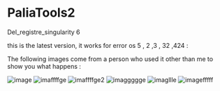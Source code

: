 # PaliaTools2
Del_registre_singularity 6

 this is the latest version, it works for error os 5 , 2 ,3 , 32 ,424 :

 The following images come from a person who used it other than me to show you what happens :

![image](https://github.com/Popolia/PaliaTools2-error-os-5-2-3-32-424-/assets/69745473/d3dbd1fb-0806-43a8-9f94-9908f554264e)
![imaffffge](https://github.com/Popolia/PaliaTools2-error-os-5-2-3-32-424-/assets/69745473/0984521e-852a-46d6-a592-61e91acaa745)
![imaffffge2](https://github.com/Popolia/PaliaTools2-error-os-5-2-3-32-424-/assets/69745473/53918b74-b695-46f9-a746-99bd5d78b2f8)
![imaggggge](https://github.com/Popolia/PaliaTools2-error-os-5-2-3-32-424-/assets/69745473/59e7616b-5cf5-4c90-af36-0e2b1cc9ee96)
![imagllle](https://github.com/Popolia/PaliaTools2-error-os-5-2-3-32-424-/assets/69745473/2eb62f33-18d5-4c9a-b57a-94f9c29fcb5f)
![imagefffff](https://github.com/Popolia/PaliaTools2-error-os-5-2-3-32-424-/assets/69745473/b32aa0d7-6627-434b-ab9f-c41a4e051718)
